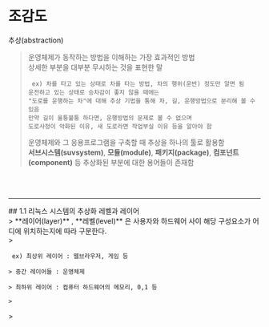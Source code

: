 # 조감도

추상(abstraction)
> 운영체제가 동작하는 방법을 이해하는 가장 효과적인 방법   
> 상세한 부분을 대부분 무시하는 것을 표현한 말
> <pre><code> ex) 차를 타고 있는 상태로 차를 타는 방법, 차의 행위(운반) 정도만 알면 됨   
> 운전하고 있는 상태로 승차감이 좋지 않을 때에는    
> "도로를 운행하는 차"에 대해 추상 기법을 통해 차, 길, 운행방법으로 분리해 볼 수 있음   
> 만약 길이 울퉁불퉁 하다면, 운행방법의 문제로 볼 수 없으며    
> 도로사정이 악화된 이유, 새 도로라면 작업부실 이유 등을 알아야 함
></pre></code>
>   
>운영체제와 그 응용프로그램을 구축할 때 추상을 하나의 툴로 활용함   
>**서브시스템(suvsystem)**, **모듈(module)**, **패키지(package)**, **컴포넌트(component)** 등 추상화된 부분에 대한 용어들이 존재함
<br>
<br>
<hr/>   
## 1.1 리눅스 시스템의 추상화 레벨과 레이어 <br>
> **레이어(layer)** , **레벨(level)** 은 사용자와 하드웨어 사이 해당 구성요소가 어디에 위치하는지에 따라 구분한다. <br>
> <pre><code> ex) 최상위 레이어 : 웹브라우저, 게임 등 <br>
> 중간 레이어들 : 운영체제 <br>
> 최하위 레이어 : 컴퓨터 하드웨어의 메모리, 0,1 등 <br>
> </pre></code>
> 
